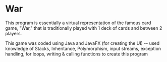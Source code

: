 # War
This program is essentially a virtual representation of the famous card game, "War," that is traditionally played with 1 deck of cards and between 2 players. 

This game was coded using Java and JavaFX (for creating the UI) -- used knowledge of Stacks, Inheritance, Polymorphism, input streams, exception handling, for loops, writing & calling functions to create this program
